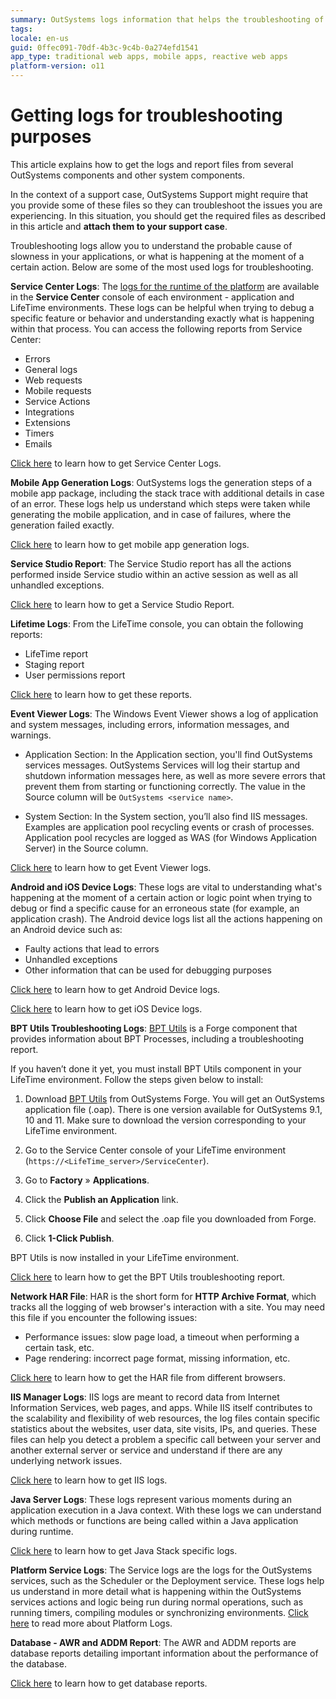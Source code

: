 ```yaml
---
summary: OutSystems logs information that helps the troubleshooting of problems. Learn how to get the troubleshooting information from the different OutSystems components and other system components.
tags:
locale: en-us
guid: 0ffec091-70df-4b3c-9c4b-0a274efd1541
app_type: traditional web apps, mobile apps, reactive web apps
platform-version: o11
---
```


# Getting logs for troubleshooting purposes

This article explains how to get the logs and report files from several OutSystems components and other system components. 

In the context of a support case, OutSystems Support might require that you provide some of these files so they can troubleshoot the issues you are experiencing. In this situation, you should get the required files as described in this article and **attach them to your support case**.

Troubleshooting logs allow you to understand the probable cause of slowness in your applications, or what is happening at the moment of a certain action. Below are some of the most used logs for troubleshooting. 

**Service Center Logs**: The [logs for the runtime of the platform](https://success.outsystems.com/Documentation/11/Managing_the_Applications_Lifecycle/Monitor_and_Troubleshoot/View_the_Environment_Logs_and_Status#monitoring-area) are available in the **Service Center** console of each environment - application and LifeTime environments. These logs can be helpful when trying to debug a specific feature or behavior and understanding exactly what is happening within that process. You can access the following reports from Service Center:

 * Errors
 * General logs
 * Web requests
 * Mobile requests
 * Service Actions
 * Integrations
 * Extensions
 * Timers
 * Emails

[Click here](service-center-logs.md) to learn how to get Service Center Logs. 

**Mobile App Generation Logs**: OutSystems logs the generation steps of a mobile app package, including the stack trace with additional details in case of an error. These logs help us understand which steps were taken while generating the mobile application, and in case of failures, where the generation failed exactly.

[Click here](mabs-logs.md) to learn how to get mobile app generation logs. 

**Service Studio Report**: The Service Studio report has all the actions performed inside Service studio within an active session as well as all unhandled exceptions.

[Click here](service-studio-report.md) to learn how to get a Service Studio Report. 

**Lifetime Logs**: From the LifeTime console, you can obtain the following reports:

 * LifeTime report
 * Staging report
 * User permissions report

[Click here](lifetime-logs.md) to learn how to get these reports. 

**Event Viewer Logs**: The Windows Event Viewer shows a log of application and system messages, including errors, information messages, and warnings.
 * Application Section: In the Application section, you'll find OutSystems services messages. OutSystems Services will log their startup and shutdown information messages here, as well as more severe errors that prevent them from starting or functioning correctly. The value in the Source column will be `OutSystems <service name>`.

 * System Section: In the System section, you’ll also find IIS messages. Examples are application pool recycling events or crash of processes. Application pool recycles are logged as WAS (for Windows Application Server) in the Source column.
    
[Click here](event-viewer-logs.md) to learn how to get Event Viewer logs. 
    
**Android and iOS Device Logs**: These logs are vital to understanding what's happening at the moment of a certain action or logic point when trying to debug or find a specific cause for an erroneous state (for example, an application crash). The Android device logs list all the actions happening on an Android device such as:
 * Faulty actions that lead to errors
 * Unhandled exceptions
 * Other information that can be used for debugging purposes

[Click here](android-device-logs.md) to learn how to get Android Device logs.

[Click here](ios-device-logs.md) to learn how to get iOS Device logs. 

**BPT Utils Troubleshooting Logs**: [BPT Utils](https://www.outsystems.com/forge/component-overview/1313/bpt-utils) is a Forge component that provides information about BPT Processes, including a troubleshooting report.

If you haven’t done it yet, you must install BPT Utils component in your LifeTime environment. Follow the steps given below to install:

1. Download [BPT Utils](https://www.outsystems.com/forge/component-versions/1313) from OutSystems Forge. You will get an OutSystems application file (.oap). There is one version available for OutSystems 9.1, 10 and 11. Make sure to download the version corresponding to your LifeTime environment.

1. Go to the Service Center console of your LifeTime environment (`https://<LifeTime_server>/ServiceCenter`).

1. Go to **Factory** » **Applications**.

1. Click the **Publish an Application** link.

1. Click **Choose File** and select the .oap file you downloaded from Forge.

1. Click **1-Click Publish**.

BPT Utils is now installed in your LifeTime environment.

[Click here](bpt-report.md) to learn how to get the BPT Utils troubleshooting report.
    
**Network HAR File**: HAR is the short form for **HTTP Archive Format**, which tracks all the logging of web browser's interaction with a site. You may need this file if you encounter the following issues:
  * Performance issues: slow page load, a timeout when performing a certain task, etc.
  * Page rendering: incorrect page format, missing information, etc.

[Click here](har-file.md) to learn how to get the HAR file from different browsers.
    
**IIS Manager Logs**: IIS logs are meant to record data from Internet Information Services, web pages, and apps. While IIS itself contributes to the scalability and flexibility of web resources, the log files contain specific statistics about the websites, user data, site visits, IPs, and queries. These files can help you detect a problem a specific call between your server and another external server or service and understand if there are any underlying network issues.

[Click here](iis-logs.md) to learn how to get IIS logs. 

**Java Server Logs**: These logs represent various moments during an application execution in a Java context. With these logs we can understand which methods or functions are being called within a Java application during runtime. 

[Click here](java-logs.md) to learn how to get Java Stack specific logs. 
    
**Platform Service Logs**: The Service logs are the logs for the OutSystems services, such as the Scheduler or the Deployment service. These logs help us understand in more detail what is happening within the OutSystems services actions and logic being run during normal operations, such as running timers, compiling modules or synchronizing environments. [Click here](change-logging-levels.md) to read more about Platform Logs.
    
**Database - AWR and ADDM Report**: The AWR and ADDM reports are database reports detailing important information about the performance of the database. 

[Click here](database-logs.md) to learn how to get database reports. 
